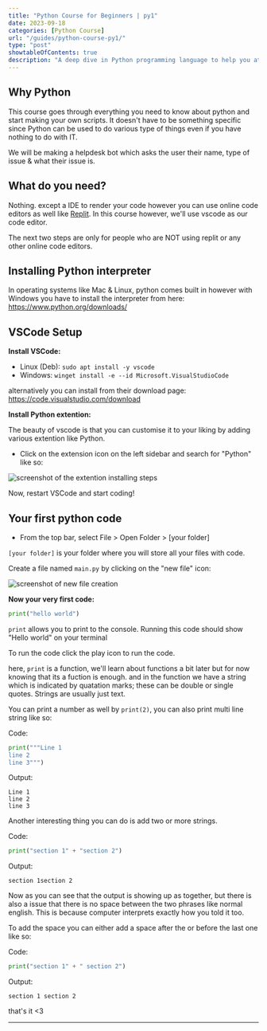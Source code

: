 ```yaml
---
title: "Python Course for Beginners | py1"
date: 2023-09-18
categories: [Python Course]
url: "/guides/python-course-py1/"
type: "post"
showtableOfContents: true
description: "A deep dive in Python programming language to help you at your IT journey"
---
```


## Why Python 
This course goes through everything you need to know about python and start making your own scripts. It doesn't have to be something specific since Python can be used to do various type of things even if you have nothing to do with IT.

We will be making a helpdesk bot which asks the user their name, type of issue & what their issue is. 

## What do you need? 
Nothing. except a IDE to render your code however you can use online code editors as well like [Replit](https://replit.com/). In this course however, we'll use vscode as our code editor. 

The next two steps are only for people who are NOT using replit or any other online code editors.

## Installing Python interpreter 
In operating systems like Mac & Linux, python comes built in however with Windows you have to install the interpreter from here: https://www.python.org/downloads/

## VSCode Setup
**Install VSCode:**
- Linux (Deb): `sudo apt install -y vscode`
- Windows: `winget install -e --id Microsoft.VisualStudioCode`

alternatively you can install from their download page: https://code.visualstudio.com/download

**Install Python extention:**

The beauty of vscode is that you can customise it to your liking by adding various extention like Python.

- Click on the extension icon on the left sidebar and search for "Python"  like so: 

![screenshot of the extention installing steps](/img/guides/2023/python-course/code-extension.png)

Now, restart VSCode and start coding!

## Your first python code 
- From the top bar, select File > Open Folder > [your folder]

`[your folder]` is your folder where you will store all your files with code. 

Create a file named `main.py` by clicking on the "new file" icon: 

![screenshot of new file creation](/img/guides/2023/python-course/new-file.png)

**Now your very first code:**
```python
print("hello world")
```

`print` allows you to print to the console. Running this code should show "Hello world" on your terminal

To run the code click the play icon to run the code. 

here, `print` is a function, we'll learn about functions a bit later but for now knowing that its a fuction is enough. and in the function we have a string which is indicated by quatation marks; these can be double or single quotes. Strings are usually just text. 

You can print a number as well by `print(2)`, you can also print multi line string like so: 

Code:
```python
print("""Line 1 
line 2 
line 3""")
```

Output: 
```
Line 1 
line 2 
line 3
```

Another interesting thing you can do is add two or more strings. 

Code:

```python 
print("section 1" + "section 2")
```

Output: 
```
section 1section 2
```

Now as you can see that the output is showing up as together, but there is also a issue that there is no space between the two phrases like normal english. This is because computer interprets exactly how you told it too.

To add the space you can either add a space after the or before the last one like so: 

Code:
```python 
print("section 1" + " section 2")
```

Output: 
```
section 1 section 2
```

that's it <3

----

  